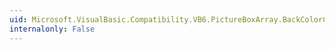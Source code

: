 ```yaml
---
uid: Microsoft.VisualBasic.Compatibility.VB6.PictureBoxArray.BackColorChanged
internalonly: False
---
```

